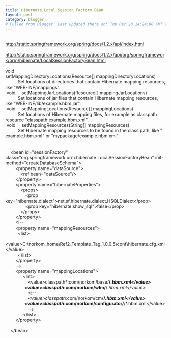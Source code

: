 ```yaml
---
title: Hibernate Local Session Factory Bean
layout: post
category: blogger
# Pulled from Blogger. Last updated there on: Thu Dec 20 14:24:00 GMT 2007
---
```

<br><a href="http://static.springframework.org/spring/docs/1.2.x/api/index.html">http://static.springframework.org/spring/docs/1.2.x/api/index.html</a><br><br><a href="http://static.springframework.org/spring/docs/1.2.x/api/org/springframework/orm/hibernate/LocalSessionFactoryBean.html"> http://static.springframework.org/spring/docs/1.2.x/api/org/springframework/orm/hibernate/LocalSessionFactoryBean.html</a><br><br>void&nbsp;&nbsp; &nbsp; setMappingDirectoryLocations(Resource[]&nbsp;mappingDirectoryLocations) <br>&nbsp;&nbsp;&nbsp;&nbsp;&nbsp;&nbsp;&nbsp;&nbsp;&nbsp;&nbsp;Set locations of directories that contain Hibernate mapping resources, like &quot;WEB-INF/mappings&quot;.&nbsp;&nbsp; &nbsp;  <br>&nbsp;void&nbsp;&nbsp; &nbsp; setMappingJarLocations(Resource[]&nbsp;mappingJarLocations) <br>&nbsp;&nbsp;&nbsp;&nbsp;&nbsp;&nbsp;&nbsp;&nbsp;&nbsp;&nbsp;Set locations of jar files that contain Hibernate mapping resources, like &quot;WEB-INF/lib/example.hbm.jar&quot;.&nbsp;&nbsp; &nbsp; <br>&nbsp;void&nbsp;&nbsp; &nbsp; setMappingLocations(Resource[]&nbsp;mappingLocations)  <br>&nbsp;&nbsp;&nbsp;&nbsp;&nbsp;&nbsp;&nbsp;&nbsp;&nbsp;&nbsp;Set locations of Hibernate mapping files, for example as classpath resource &quot;classpath:example.hbm.xml&quot;.&nbsp;&nbsp; &nbsp; <br>&nbsp;void&nbsp;&nbsp; &nbsp; setMappingResources(String[]&nbsp;mappingResources) <br>&nbsp;&nbsp;&nbsp;&nbsp;&nbsp;&nbsp;&nbsp;&nbsp;&nbsp;&nbsp;Set Hibernate mapping resources to be found in the class path, like &quot; example.hbm.xml&quot; or &quot;mypackage/example.hbm.xml&quot;.&nbsp;&nbsp; &nbsp;<br><br><br>&nbsp;&nbsp;&nbsp; &lt;bean id=&quot;sessionFactory&quot; class=&quot;org.springframework.orm.hibernate.LocalSessionFactoryBean&quot; init-method=&quot;createDatabaseSchema&quot;&gt; <br>&nbsp;&nbsp;&nbsp;&nbsp;&nbsp;&nbsp;&nbsp; &lt;property name=&quot;dataSource&quot;&gt;<br>&nbsp;&nbsp;&nbsp;&nbsp;&nbsp;&nbsp;&nbsp;&nbsp;&nbsp;&nbsp;&nbsp; &lt;ref bean=&quot;dataSource&quot;/&gt;<br>&nbsp;&nbsp;&nbsp;&nbsp;&nbsp;&nbsp;&nbsp; &lt;/property&gt;<br>&nbsp;&nbsp;&nbsp;&nbsp;&nbsp;&nbsp;&nbsp; &lt;property name=&quot;hibernateProperties&quot;&gt;<br>&nbsp;&nbsp;&nbsp;&nbsp;&nbsp;&nbsp;&nbsp;&nbsp;&nbsp;&nbsp;&nbsp; &lt;props&gt; <br>&nbsp;&nbsp;&nbsp;&nbsp;&nbsp;&nbsp;&nbsp;&nbsp;&nbsp;&nbsp;&nbsp;&nbsp;&nbsp;&nbsp;&nbsp; &lt;prop key=&quot;hibernate.dialect&quot;&gt;net.sf.hibernate.dialect.HSQLDialect&lt;/prop&gt;<br>&nbsp;&nbsp;&nbsp;&nbsp;&nbsp;&nbsp;&nbsp;&nbsp;&nbsp;&nbsp;&nbsp;&nbsp;&nbsp;&nbsp;&nbsp; &lt;prop key=&quot;hibernate.show_sql&quot;&gt;false&lt;/prop&gt;<br>&nbsp;&nbsp;&nbsp;&nbsp;&nbsp;&nbsp;&nbsp;&nbsp;&nbsp;&nbsp;&nbsp; &lt;/props&gt; <br>&nbsp;&nbsp;&nbsp;&nbsp;&nbsp;&nbsp;&nbsp; &lt;/property&gt;<br>&nbsp;&nbsp;&nbsp;&nbsp;&nbsp;&nbsp;&nbsp; &lt;!-- <br>&nbsp;&nbsp;&nbsp;&nbsp;&nbsp;&nbsp;&nbsp; &lt;property name=&quot;mappingResources&quot;&gt;<br>&nbsp;&nbsp; &nbsp;&nbsp;&nbsp;&nbsp;&nbsp;&nbsp; &lt;list&gt;<br>&nbsp;&nbsp; &nbsp;&nbsp;&nbsp;&nbsp;&nbsp;&nbsp;&nbsp;&nbsp; &lt;value&gt;C:\norkom_home\Ref2_Template_Tag_1.0.0.5\conf\hibernate.cfg.xml&lt;/value&gt; <br>&nbsp;&nbsp; &nbsp;&nbsp;&nbsp;&nbsp;&nbsp;&nbsp; &lt;/list&gt;<br>&nbsp;&nbsp; &nbsp;&nbsp;&nbsp;&nbsp; &lt;/property&gt;<br>&nbsp;&nbsp;&nbsp;&nbsp;&nbsp;&nbsp;&nbsp; --&gt;<br>&nbsp;&nbsp;&nbsp;&nbsp;&nbsp;&nbsp;&nbsp; &lt;property name=&quot;mappingLocations&quot;&gt;<br>&nbsp;&nbsp;&nbsp;&nbsp;&nbsp;&nbsp;&nbsp;&nbsp;&nbsp;&nbsp;&nbsp;&nbsp;&nbsp; &lt;list&gt;<br>&nbsp;&nbsp;&nbsp;&nbsp;&nbsp;&nbsp;&nbsp;&nbsp;&nbsp;&nbsp;&nbsp;&nbsp;&nbsp;&nbsp;&nbsp;&nbsp;&nbsp; &lt;value&gt;classpath*:com/norkom/base/**/*.hbm.xml&lt;/value&gt; <br>&nbsp;&nbsp;&nbsp;&nbsp;&nbsp;&nbsp;&nbsp;&nbsp;&nbsp;&nbsp;&nbsp;&nbsp;&nbsp;&nbsp;&nbsp;&nbsp;&nbsp; &lt;value&gt;classpath*:com/norkom/wlm/**/*.hbm.xml&lt;/value&gt;<br>&nbsp;&nbsp;&nbsp;&nbsp;&nbsp;&nbsp;&nbsp;&nbsp;&nbsp;&nbsp;&nbsp;&nbsp;&nbsp;&nbsp;&nbsp;&nbsp;&nbsp; &lt;!-- <br>&nbsp;&nbsp;&nbsp;&nbsp;&nbsp;&nbsp;&nbsp;&nbsp;&nbsp;&nbsp;&nbsp;&nbsp;&nbsp;&nbsp;&nbsp;&nbsp;&nbsp; &lt;value&gt;classpath*:com/norkom/cm/**/*.hbm.xml&lt;/value&gt;<br>&nbsp;&nbsp;&nbsp;&nbsp;&nbsp;&nbsp;&nbsp;&nbsp;&nbsp;&nbsp;&nbsp;&nbsp;&nbsp;&nbsp;&nbsp;&nbsp;&nbsp; &lt;value&gt;classpath*:com/norkom/configurator/**/*.hbm.xml&lt;/value&gt; <br>&nbsp;&nbsp;&nbsp;&nbsp;&nbsp;&nbsp;&nbsp;&nbsp;&nbsp;&nbsp;&nbsp;&nbsp;&nbsp;&nbsp;&nbsp;&nbsp;&nbsp; --&gt;<br>&nbsp;&nbsp;&nbsp;&nbsp;&nbsp;&nbsp;&nbsp;&nbsp;&nbsp;&nbsp;&nbsp;&nbsp;&nbsp; &lt;/list&gt;<br>&nbsp;&nbsp;&nbsp;&nbsp;&nbsp;&nbsp;&nbsp; &lt;/property&gt;<br>&nbsp;&nbsp;&nbsp;&nbsp;&nbsp;&nbsp; &nbsp;<br>&nbsp;&nbsp;&nbsp; &lt;/bean&gt; 
